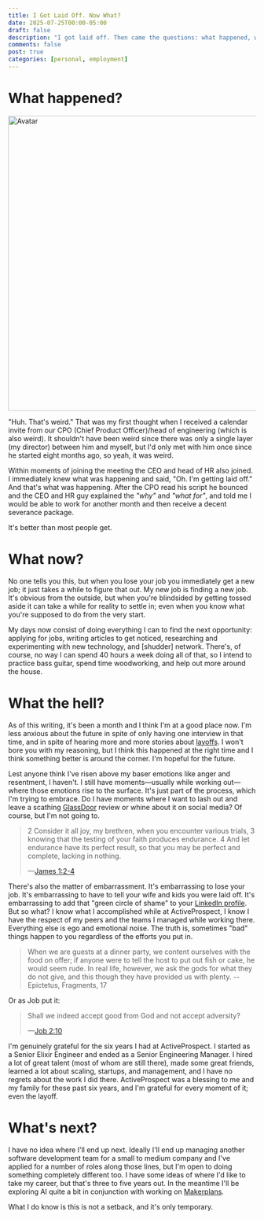 ```yaml
---
title: I Got Laid Off. Now What?
date: 2025-07-25T00:00-05:00
draft: false
description: "I got laid off. Then came the questions: what happened, what now, and what’s next? This is a personal reflection on losing a job, dealing with the aftermath, and finding a way forward."
comments: false
post: true
categories: [personal, employment]
---
```


# What happened?

<img src="//samuelmullen.com/assets/images/avatar-lg-2025.png" class="img-thumbnail img-responsive img-right" alt="Avatar" title="Avatar" width="600">

"Huh. That's weird." That was my first thought when I received a calendar invite
from our CPO (Chief Product Officer)/head of engineering (which is also weird).
It shouldn't have been weird since there was only a single layer (my director)
between him and myself, but I'd only met with him once since he started eight
months ago, so yeah, it was weird.

Within moments of joining the meeting the CEO and head of HR also joined. I
immediately knew what was happening and said, "Oh. I'm getting laid off." And
that's what was happening. After the CPO read his script he bounced and the CEO
and HR guy explained the _"why"_ and _"what for"_, and told me I would be able
to work for another month and then receive a decent severance package.

It's better than most people get.

# What now?

No one tells you this, but when you lose your job you immediately get a new job;
it just takes a while to figure that out. My new job is finding a new job. It's
obvious from the outside, but when you're blindsided by getting tossed aside it
can take a while for reality to settle in; even when you know what you're
supposed to do from the very start.

My days now consist of doing everything I can to find the next opportunity:
applying for jobs, writing articles to get noticed, researching and
experimenting with new technology, and [shudder] network. There's, of course, no
way I can spend 40 hours a week doing all of that, so I intend to practice bass
guitar, spend time woodworking, and help out more around the house.

# What the hell?

As of this writing, it's been a month and I think I'm at a good place now. I'm
less anxious about the future in spite of only having one interview in that
time, and in spite of hearing more and more stories about
[layoffs](https://layoffs.fyi). I won't bore you with my reasoning, but I think
this happened at the right time and I think something better is around the
corner. I'm hopeful for the future.

Lest anyone think I've risen above my baser emotions like anger and resentment,
I haven't. I still have moments&mdash;usually while working out&mdash;where
those emotions rise to the surface. It's just part of the process, which I'm
trying to embrace. Do I have moments where I want to lash out and leave a
scathing [GlassDoor](https://www.glassdoor.com) review or whine about it on
social media? Of course, but I'm not going to.

> 2 Consider it all joy, my brethren, when you encounter various trials, 3
> knowing that the testing of your faith produces endurance. 4 And let endurance
> have its perfect result, so that you may be perfect and complete, lacking in
> nothing.
>
> &mdash;[James 1:2-4](https://nasb.literalword.com/?q=james+1%3A2-4)

There's also the matter of embarrassment. It's embarrassing to lose your job.
It's embarrassing to have to tell your wife and kids you were laid off. It's
embarrassing to add that "green circle of shame" to your [LinkedIn
profile](https://linkedin.com/in/samuelmullen/). But so what? I know what I
accomplished while at ActiveProspect, I know I have the respect of my peers and
the teams I managed while working there. Everything else is ego and emotional
noise. The truth is, sometimes "bad" things happen to you regardless of the
efforts you put in.

> When we are guests at a dinner party, we content ourselves with the food on
> offer; if anyone were to tell the host to put out fish or cake, he would seem
> rude. In real life, however, we ask the gods for what they do not give, and
> this though they have provided us with plenty.
> -- Epictetus, Fragments, 17

Or as Job put it:

> Shall we indeed accept good from God and not accept adversity?
>
> &mdash;[Job 2:10](https://nasb.literalword.com/?q=job%202:10)

I'm genuinely grateful for the six years I had at ActiveProspect. I started as a
Senior Elixir Engineer and ended as a Senior Engineering Manager. I hired a lot
of great talent (most of whom are still there), made some great friends, learned
a lot about scaling, startups, and management, and I have no regrets about the
work I did there. ActiveProspect was a blessing to me and my family for these
past six years, and I'm grateful for every moment of it; even the layoff.

# What's next?

I have no idea where I'll end up next. Ideally I'll end up managing another
software development team for a small to medium company and I've applied for a
number of roles along those lines, but I'm open to doing something completely
different too. I have some ideas of where I'd like to take my career, but that's
three to five years out. In the meantime I'll be exploring AI quite a bit in
conjunction with working on [Makerplans](https://makerplans.io).

What I do know is this is not a setback, and it's only temporary.
